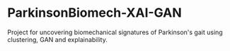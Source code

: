 # ParkinsonBiomech-XAI-GAN

Project for uncovering biomechanical signatures of Parkinson's gait using clustering, GAN and explainability.
